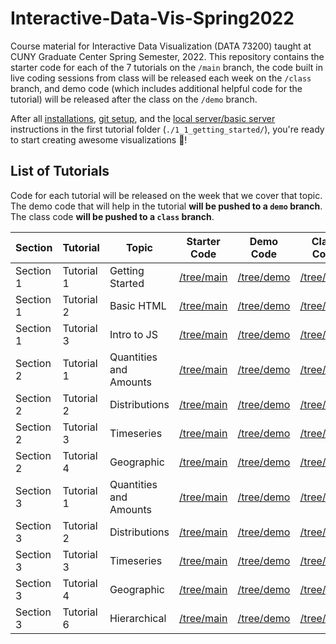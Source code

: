 # Interactive-Data-Vis-Spring2022

Course material for Interactive Data Visualization (DATA 73200) taught at CUNY Graduate Center Spring Semester, 2022. This repository contains the starter code for each of the 7 tutorials on the `/main` branch, the code built in live coding sessions from class will be released each week on the `/class` branch, and demo code (which includes additional helpful code for the tutorial) will be released after the class on the `/demo` branch.

After all [installations](./1_1_getting_started/1_INSTALL.md), [git setup](./1_1_getting_started/GIT_SETUP.md), and the [local server/basic server](./1_1_getting_started/3_BASIC_SERVER.md) instructions in the first tutorial folder (`./1_1_getting_started/`), you're ready to start creating awesome visualizations 🎉!

## List of Tutorials

Code for each tutorial will be released on the week that we cover that topic. The demo code that will help in the tutorial **will be pushed to a `demo` branch**. The class code **will be pushed to a `class` branch**.

| Section | Tutorial | Topic | Starter Code | Demo Code | Class Code |
| ------ | ------ | ----- | ------ | ----- | ----- |
| Section 1 | Tutorial 1 | Getting Started | [/tree/main](https://github.com/InteractiveDataVis/Interactive-Data-Vis-Fall2021/tree/main/1_1_getting_started) | [/tree/demo](https://github.com/InteractiveDataVis/Interactive-Data-Vis-Fall2021/tree/demo/1_1_getting_started) | [/tree/class](https://github.com/InteractiveDataVis/Interactive-Data-Vis-Fall2021/tree/class/1_1_getting_started)
| Section 1 | Tutorial 2 | Basic HTML | [/tree/main](https://github.com/InteractiveDataVis/Interactive-Data-Vis-Fall2021/tree/main/1_2_basic_html) | [/tree/demo](https://github.com/InteractiveDataVis/Interactive-Data-Vis-Fall2021/tree/demo/1_2_basic_html) | [/tree/class](https://github.com/InteractiveDataVis/Interactive-Data-Vis-Fall2021/tree/class/1_2_basic_html)
| Section 1 | Tutorial 3 | Intro to JS | [/tree/main](https://github.com/InteractiveDataVis/Interactive-Data-Vis-Fall2021/tree/main/1_3_intro_to_js) | [/tree/demo](https://github.com/InteractiveDataVis/Interactive-Data-Vis-Fall2021/tree/demo/1_3_intro_to_js) | [/tree/class](https://github.com/InteractiveDataVis/Interactive-Data-Vis-Fall2021/tree/class/1_3_intro_to_js)
| Section 2 | Tutorial 1 | Quantities and Amounts | [/tree/main](https://github.com/InteractiveDataVis/Interactive-Data-Vis-Fall2021/tree/main/2_1_quantities_and_amounts) | [/tree/demo](https://github.com/InteractiveDataVis/Interactive-Data-Vis-Fall2021/tree/demo/2_2_quantities_and_amounts) | [/tree/class](https://github.com/InteractiveDataVis/Interactive-Data-Vis-Fall2021/tree/class/2_1_quantities_and_amounts) |
| Section 2 | Tutorial 2 | Distributions | [/tree/main](https://github.com/InteractiveDataVis/Interactive-Data-Vis-Fall2021/tree/main/2_2_distributions) | [/tree/demo](https://github.com/InteractiveDataVis/Interactive-Data-Vis-Fall2021/tree/demo/2_2_distributions) | [/tree/class](https://github.com/InteractiveDataVis/Interactive-Data-Vis-Fall2021/tree/class/2_2_distributions) |
| Section 2 | Tutorial 3 | Timeseries | [/tree/main](https://github.com/InteractiveDataVis/Interactive-Data-Vis-Fall2021/tree/main/2_3_time_series) | [/tree/demo](https://github.com/InteractiveDataVis/Interactive-Data-Vis-Fall2021/tree/demo/2_3_time_series) | [/tree/class](https://github.com/InteractiveDataVis/Interactive-Data-Vis-Fall2021/tree/class/2_3_time_series) |
| Section 2 | Tutorial 4 | Geographic | [/tree/main](https://github.com/InteractiveDataVis/Interactive-Data-Vis-Fall2021/tree/main/2_4_geographic) | [/tree/demo](https://github.com/InteractiveDataVis/Interactive-Data-Vis-Fall2021/tree/demo/2_4_geographic) | [/tree/class](https://github.com/InteractiveDataVis/Interactive-Data-Vis-Fall2021/tree/class/2_4_geographic) |
| Section 3 | Tutorial 1 | Quantities and Amounts | [/tree/main](https://github.com/InteractiveDataVis/Interactive-Data-Vis-Fall2021/tree/main/3_1_quantities_and_amounts) | [/tree/demo](https://github.com/InteractiveDataVis/Interactive-Data-Vis-Fall2021/tree/demo/3_1_quantities_and_amounts) | [/tree/class](https://github.com/InteractiveDataVis/Interactive-Data-Vis-Fall2021/tree/class/3_1_quantities_and_amounts) |
| Section 3 | Tutorial 2 | Distributions | [/tree/main](https://github.com/InteractiveDataVis/Interactive-Data-Vis-Fall2021/tree/main/3_2_distributions) | [/tree/demo](https://github.com/InteractiveDataVis/Interactive-Data-Vis-Fall2021/tree/demo/3_2_distributions) | [/tree/class](https://github.com/InteractiveDataVis/Interactive-Data-Vis-Fall2021/tree/class/3_2_distributions) |
| Section 3 | Tutorial 3 | Timeseries | [/tree/main](https://github.com/InteractiveDataVis/Interactive-Data-Vis-Fall2021/tree/main/3_3_time_series) | [/tree/demo](https://github.com/InteractiveDataVis/Interactive-Data-Vis-Fall2021/tree/demo/3_3_time_series) | [/tree/class](https://github.com/InteractiveDataVis/Interactive-Data-Vis-Fall2021/tree/class/3_3_time_series) |
| Section 3 | Tutorial 4 | Geographic | [/tree/main](https://github.com/InteractiveDataVis/Interactive-Data-Vis-Fall2021/tree/main/3_4_geographic) | [/tree/demo](https://github.com/InteractiveDataVis/Interactive-Data-Vis-Fall2021/tree/demo/3_4_geographic) | [/tree/class](https://github.com/InteractiveDataVis/Interactive-Data-Vis-Fall2021/tree/class/3_4_geographic) |
| Section 3 | Tutorial 6 | Hierarchical | [/tree/main](https://github.com/InteractiveDataVis/Interactive-Data-Vis-Fall2021/tree/main/3_5_hierarchical) | [/tree/demo](https://github.com/InteractiveDataVis/Interactive-Data-Vis-Fall2021/tree/demo/3_5_hierarchical) | [/tree/class](https://github.com/InteractiveDataVis/Interactive-Data-Vis-Fall2021/tree/class/3_5_hierarchical) |
